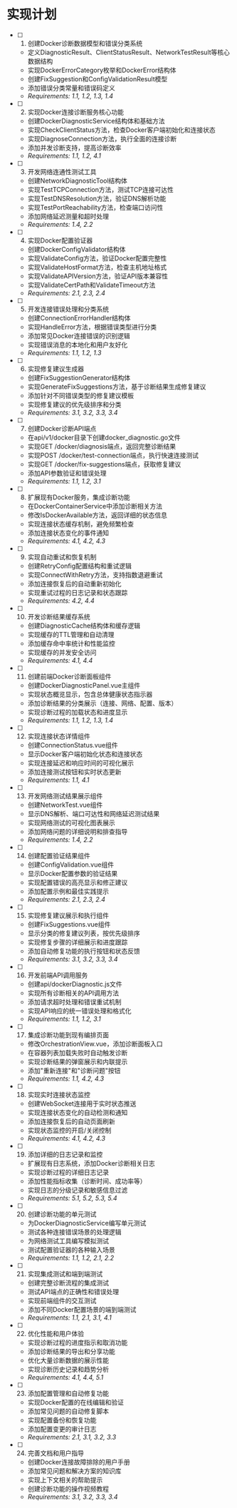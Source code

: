 # 实现计划

- [ ] 1. 创建Docker诊断数据模型和错误分类系统
  - 定义DiagnosticResult、ClientStatusResult、NetworkTestResult等核心数据结构
  - 实现DockerErrorCategory枚举和DockerError结构体
  - 创建FixSuggestion和ConfigValidationResult模型
  - 添加错误分类常量和错误码定义
  - _Requirements: 1.1, 1.2, 1.3, 1.4_

- [ ] 2. 实现Docker连接诊断服务核心功能
  - 创建DockerDiagnosticService结构体和基础方法
  - 实现CheckClientStatus方法，检查Docker客户端初始化和连接状态
  - 实现DiagnoseConnection方法，执行全面的连接诊断
  - 添加并发诊断支持，提高诊断效率
  - _Requirements: 1.1, 1.2, 4.1_

- [ ] 3. 开发网络连通性测试工具
  - 创建NetworkDiagnosticTool结构体
  - 实现TestTCPConnection方法，测试TCP连接可达性
  - 实现TestDNSResolution方法，验证DNS解析功能
  - 实现TestPortReachability方法，检查端口访问性
  - 添加网络延迟测量和超时处理
  - _Requirements: 1.4, 2.2_

- [ ] 4. 实现Docker配置验证器
  - 创建DockerConfigValidator结构体
  - 实现ValidateConfig方法，验证Docker配置完整性
  - 实现ValidateHostFormat方法，检查主机地址格式
  - 实现ValidateAPIVersion方法，验证API版本兼容性
  - 实现ValidateCertPath和ValidateTimeout方法
  - _Requirements: 2.1, 2.3, 2.4_

- [ ] 5. 开发连接错误处理和分类系统
  - 创建ConnectionErrorHandler结构体
  - 实现HandleError方法，根据错误类型进行分类
  - 添加常见Docker连接错误的识别逻辑
  - 实现错误消息的本地化和用户友好化
  - _Requirements: 1.1, 1.2, 1.3_

- [ ] 6. 实现修复建议生成器
  - 创建FixSuggestionGenerator结构体
  - 实现GenerateFixSuggestions方法，基于诊断结果生成修复建议
  - 添加针对不同错误类型的修复建议模板
  - 实现修复建议的优先级排序和分类
  - _Requirements: 3.1, 3.2, 3.3, 3.4_

- [ ] 7. 创建Docker诊断API端点
  - 在api/v1/docker目录下创建docker_diagnostic.go文件
  - 实现GET /docker/diagnosis端点，返回完整诊断结果
  - 实现POST /docker/test-connection端点，执行快速连接测试
  - 实现GET /docker/fix-suggestions端点，获取修复建议
  - 添加API参数验证和错误处理
  - _Requirements: 1.1, 1.2, 3.1_

- [ ] 8. 扩展现有Docker服务，集成诊断功能
  - 在DockerContainerService中添加诊断相关方法
  - 修改IsDockerAvailable方法，返回详细的状态信息
  - 实现连接状态缓存机制，避免频繁检查
  - 添加连接状态变化的事件通知
  - _Requirements: 4.1, 4.2, 4.3_

- [ ] 9. 实现自动重试和恢复机制
  - 创建RetryConfig配置结构和重试逻辑
  - 实现ConnectWithRetry方法，支持指数退避重试
  - 添加连接恢复后的自动重新初始化
  - 实现重试过程的日志记录和状态跟踪
  - _Requirements: 4.2, 4.4_

- [ ] 10. 开发诊断结果缓存系统
  - 创建DiagnosticCache结构体和缓存逻辑
  - 实现缓存的TTL管理和自动清理
  - 添加缓存命中率统计和性能监控
  - 实现缓存的并发安全访问
  - _Requirements: 4.1, 4.4_

- [ ] 11. 创建前端Docker诊断面板组件
  - 创建DockerDiagnosticPanel.vue主组件
  - 实现状态概览显示，包含总体健康状态指示器
  - 添加诊断结果的分类展示（连接、网络、配置、版本）
  - 实现诊断过程的加载状态和进度显示
  - _Requirements: 1.1, 1.2, 1.3, 1.4_

- [ ] 12. 实现连接状态详情组件
  - 创建ConnectionStatus.vue组件
  - 显示Docker客户端初始化状态和连接状态
  - 实现连接延迟和响应时间的可视化展示
  - 添加连接测试按钮和实时状态更新
  - _Requirements: 1.1, 4.1_

- [ ] 13. 开发网络测试结果展示组件
  - 创建NetworkTest.vue组件
  - 显示DNS解析、端口可达性和网络延迟测试结果
  - 实现网络测试的可视化图表展示
  - 添加网络问题的详细说明和排查指导
  - _Requirements: 1.4, 2.2_

- [ ] 14. 创建配置验证结果组件
  - 创建ConfigValidation.vue组件
  - 显示Docker配置参数的验证结果
  - 实现配置错误的高亮显示和修正建议
  - 添加配置示例和最佳实践提示
  - _Requirements: 2.1, 2.3, 2.4_

- [ ] 15. 实现修复建议展示和执行组件
  - 创建FixSuggestions.vue组件
  - 显示分类的修复建议列表，按优先级排序
  - 实现修复步骤的详细展示和进度跟踪
  - 添加自动修复功能的执行按钮和状态反馈
  - _Requirements: 3.1, 3.2, 3.3, 3.4_

- [ ] 16. 开发前端API调用服务
  - 创建api/dockerDiagnostic.js文件
  - 实现所有诊断相关的API调用方法
  - 添加请求超时处理和错误重试机制
  - 实现API响应的统一错误处理和格式化
  - _Requirements: 1.1, 1.2, 3.1_

- [ ] 17. 集成诊断功能到现有编排页面
  - 修改OrchestrationView.vue，添加诊断面板入口
  - 在容器列表加载失败时自动触发诊断
  - 实现诊断结果的弹窗展示和内联提示
  - 添加"重新连接"和"诊断问题"按钮
  - _Requirements: 1.1, 4.2, 4.3_

- [ ] 18. 实现实时连接状态监控
  - 创建WebSocket连接用于实时状态推送
  - 实现连接状态变化的自动检测和通知
  - 添加连接恢复后的自动页面刷新
  - 实现状态监控的开启/关闭控制
  - _Requirements: 4.1, 4.2, 4.3_

- [ ] 19. 添加详细的日志记录和监控
  - 扩展现有日志系统，添加Docker诊断相关日志
  - 实现诊断过程的详细日志记录
  - 添加性能指标收集（诊断时间、成功率等）
  - 实现日志的分级记录和敏感信息过滤
  - _Requirements: 5.1, 5.2, 5.3, 5.4_

- [ ] 20. 创建诊断功能的单元测试
  - 为DockerDiagnosticService编写单元测试
  - 测试各种连接错误场景的处理逻辑
  - 为网络测试工具编写模拟测试
  - 测试配置验证器的各种输入场景
  - _Requirements: 1.1, 1.2, 2.1, 2.2_

- [ ] 21. 实现集成测试和端到端测试
  - 创建完整诊断流程的集成测试
  - 测试API端点的正确性和错误处理
  - 实现前端组件的交互测试
  - 添加不同Docker配置场景的端到端测试
  - _Requirements: 1.1, 2.1, 3.1, 4.1_

- [ ] 22. 优化性能和用户体验
  - 实现诊断过程的进度指示和取消功能
  - 添加诊断结果的导出和分享功能
  - 优化大量诊断数据的展示性能
  - 实现诊断历史记录和趋势分析
  - _Requirements: 4.1, 4.4, 5.1_

- [ ] 23. 添加配置管理和自动修复功能
  - 实现Docker配置的在线编辑和验证
  - 添加常见问题的自动修复脚本
  - 实现配置备份和恢复功能
  - 添加配置变更的审计日志
  - _Requirements: 2.1, 3.1, 3.2, 3.3_

- [ ] 24. 完善文档和用户指导
  - 创建Docker连接故障排除的用户手册
  - 添加常见问题和解决方案的知识库
  - 实现上下文相关的帮助提示
  - 创建诊断功能的操作视频教程
  - _Requirements: 3.1, 3.2, 3.3, 3.4_